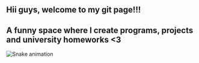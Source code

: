 ## Hii guys, welcome to my git page!!!
## A funny space where I create programs, projects and university homeworks <3

![Snake animation](https://github.com/LuigiGF/LuigiGF/blob/output/github-contribution-grid-snake.svg)
